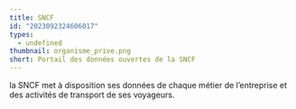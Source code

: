 ```yaml
---
title: SNCF
id: "2023092324606017"
types:
  - undefined
thumbnail: organisme_prive.png
short: Portail des données ouvertes de la SNCF
---
```


la SNCF met à disposition ses données de chaque métier de l’entreprise et des activités de transport de ses voyageurs.